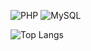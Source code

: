 <img alt="PHP" src ="https://img.shields.io/badge/PHP-7466c0?&style=for-the-badge&logo=PHP&logoColor=white"/> <img alt="MySQL" src ="https://img.shields.io/badge/MySQL-2a6c92?&style=for-the-badge&logo=MySQL&logoColor=white"/>

![Top Langs](https://github-readme-stats.vercel.app/api/top-langs/?username=qnlnp&layout=compact)

<!--
<img src="https://img.shields.io/badge/텍스트-색상?style=flat-square&logo=simpleicons_텍스트&logoColor=색상" style="height : auto;"/>
-->


<!--
**qnlnp/qnlnp** is a ✨ _special_ ✨ repository because its `README.md` (this file) appears on your GitHub profile.

Here are some ideas to get you started:

- 🔭 I’m currently working on ...
- 🌱 I’m currently learning ...
- 👯 I’m looking to collaborate on ...
- 🤔 I’m looking for help with ...
- 💬 Ask me about ...
- 📫 How to reach me: ...
- 😄 Pronouns: ...
- ⚡ Fun fact: ...
-->
